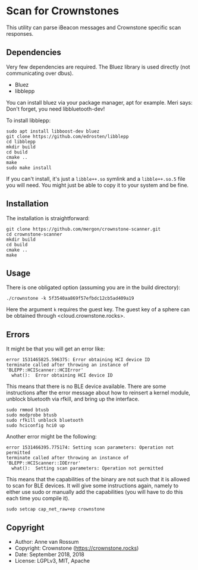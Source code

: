 # Scan for Crownstones

This utility can parse iBeacon messages and Crownstone specific scan responses.

## Dependencies

Very few dependencies are required. The Bluez library is used directly (not communicating over dbus).

* Bluez
* libblepp 

You can install bluez via your package manager, apt for example.
Meri says: Don't forget, you need libbluetooth-dev!

To install libblepp:

	sudo apt install libboost-dev bluez
	git clone https://github.com/edrosten/libblepp
	cd libblepp
	mkdir build
	cd build
	cmake ..
	make
	sudo make install

If you can't install, it's just a `libble++.so` symlink and a `libble++.so.5` file you will need. You might just be able to copy it to your system and be fine.

## Installation

The installation is straightforward:

	git clone https://github.com/mergon/crownstone-scanner.git
	cd crownstone-scanner
	mkdir build
	cd build
	cmake ..
	make

## Usage

There is one obligated option (assuming you are in the build directory):

    ./crownstone -k 5f3540aa869f57efbdc12cb5ad409a19

Here the argument `k` requires the guest key. The guest key of a sphere can be obtained through 
<cloud.crownstone.rocks>. 

## Errors

It might be that you will get an error like:

	error 1531465825.596375: Error obtaining HCI device ID
	terminate called after throwing an instance of 'BLEPP::HCIScanner::HCIError'
	  what():  Error obtaining HCI device ID

This means that there is no BLE device available. There are some instructions after the error message about how to reinsert a kernel module, unblock bluetooth via rfkill, and bring up the interface.

    sudo rmmod btusb
    sudo modprobe btusb
    sudo rfkill unblock bluetooth
    sudo hciconfig hci0 up

Another error might be the following:

	error 1531466395.775174: Setting scan parameters: Operation not permitted
	terminate called after throwing an instance of 'BLEPP::HCIScanner::IOError'
	  what():  Setting scan parameters: Operation not permitted

This means that the capabilities of the binary are not such that it is allowed to scan for BLE devices. It will give some instructions again, namely to either use sudo or manually add the capabilities (you will have to do this each time you compile it).

    sudo setcap cap_net_raw+ep crownstone

## Copyright

* Author: Anne van Rossum
* Copyright: Crownstone (https://crownstone.rocks)
* Date: September 2018, 2018
* License: LGPLv3, MIT, Apache

